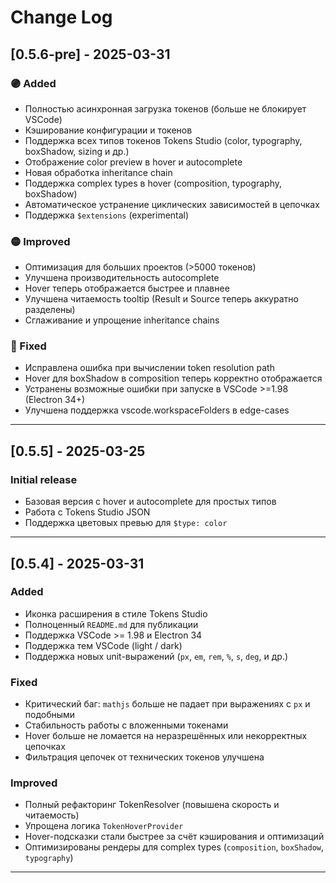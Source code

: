 # Change Log

## [0.5.6-pre] - 2025-03-31

### 🟣 Added
- Полностью асинхронная загрузка токенов (больше не блокирует VSCode)
- Кэширование конфигурации и токенов
- Поддержка всех типов токенов Tokens Studio (color, typography, boxShadow, sizing и др.)
- Отображение color preview в hover и autocomplete
- Новая обработка inheritance chain
- Поддержка complex types в hover (composition, typography, boxShadow)
- Автоматическое устранение циклических зависимостей в цепочках
- Поддержка `$extensions` (experimental)

### 🟡 Improved
- Оптимизация для больших проектов (>5000 токенов)
- Улучшена производительность autocomplete
- Hover теперь отображается быстрее и плавнее
- Улучшена читаемость tooltip (Result и Source теперь аккуратно разделены)
- Сглаживание и упрощение inheritance chains

### 🔴 Fixed
- Исправлена ошибка при вычислении token resolution path
- Hover для boxShadow в composition теперь корректно отображается
- Устранены возможные ошибки при запуске в VSCode >=1.98 (Electron 34+)
- Улучшена поддержка vscode.workspaceFolders в edge-cases

---



## [0.5.5] - 2025-03-25

### Initial release
- Базовая версия с hover и autocomplete для простых типов
- Работа с Tokens Studio JSON
- Поддержка цветовых превью для `$type: color`

---

## [0.5.4] - 2025-03-31

### Added
- Иконка расширения в стиле Tokens Studio
- Полноценный `README.md` для публикации
- Поддержка VSCode >= 1.98 и Electron 34
- Поддержка тем VSCode (light / dark)
- Поддержка новых unit-выражений (`px`, `em`, `rem`, `%`, `s`, `deg`, и др.)

### Fixed
- Критический баг: `mathjs` больше не падает при выражениях с `px` и подобными
- Стабильность работы с вложенными токенами
- Hover больше не ломается на неразрешённых или некорректных цепочках
- Фильтрация цепочек от технических токенов улучшена

### Improved
- Полный рефакторинг TokenResolver (повышена скорость и читаемость)
- Упрощена логика `TokenHoverProvider`
- Hover-подсказки стали быстрее за счёт кэширования и оптимизаций
- Оптимизированы рендеры для complex types (`composition`, `boxShadow`, `typography`)

---